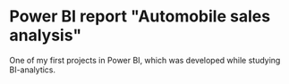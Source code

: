 # Power BI report "Automobile sales analysis"
One of my first projects in Power BI, which was developed while studying BI-analytics.
